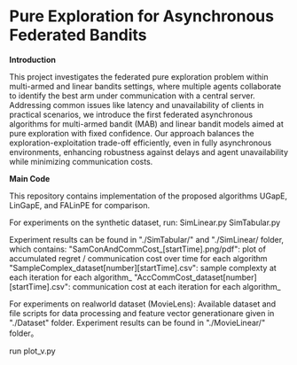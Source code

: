 # Pure Exploration for Asynchronous Federated Bandits

**Introduction**

This project investigates the federated pure exploration problem within multi-armed and linear bandits settings, where multiple agents collaborate to identify the best arm under communication with a central server. Addressing common issues like latency and unavailability of clients in practical scenarios, we introduce the first federated asynchronous algorithms for multi-armed bandit (MAB) and linear bandit models aimed at pure exploration with fixed confidence. Our approach balances the exploration-exploitation trade-off efficiently, even in fully asynchronous environments, enhancing robustness against delays and agent unavailability while minimizing communication costs.


**Main Code**

This repository contains implementation of the proposed algorithms UGapE, LinGapE, and FALinPE for comparison. 

For experiments on the synthetic dataset, run: 
SimLinear.py 
SimTabular.py

Experiment results can be found in "./SimTabular/" and "./SimLinear/ folder, which contains: 
"SamConAndCommCost_[startTime].png/pdf": plot of accumulated regret / communication cost over time for each algorithm 
"SampleComplex_dataset[number][startTime].csv": sample complexty at each iteration for each algorithm_ 
"AccCommCost_dataset[number][startTime].csv": communication cost at each iteration for each algorithm_


For experiments on realworld dataset (MovieLens): 
Available dataset and file scripts for data processing and feature vector generationare given in "./Dataset" folder.
Experiment results can be found in "./MovieLinear/" folder。

run plot_v.py
